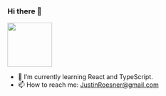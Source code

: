 ### Hi there 👋
<img src="https://giphy.com/gifs/cat-hacker-webs-o0vwzuFwCGAFO" width="100" height="100" />

- 🌱 I’m currently learning React and TypeScript.
- 📫 How to reach me: JustinRoesner@gmail.com
